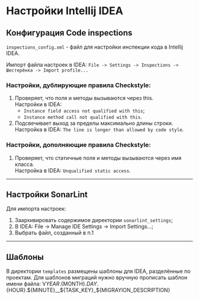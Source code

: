 # Настройки Intellij IDEA #

## Конфигурация Code inspections ##

`inspections_config.xml` - файл для настройки инспекции кода в Intellij IDEA.

Импорт файла настроек в IDEA: `File -> Settings -> Inspections -> Шестерёнка -> Import profile...`

### Настройки, дублирующие правила Checkstyle:

1. Проверяет, что поля и методы вызываются через this.
   <br>Настройки в IDEA:
   - `Instance field access not qualified with this`;
   - `Instance method call not qualified with this`.
2. Подсвечивает выход за пределы максимально длины строки.
   <br>Настройка в IDEA: `The line is longer than allowed by code style`.

### Настройки, дополняющие правила Checkstyle:

1. Проверяет, что статичные поля и методы вызываются через имя класса.
   <br>Настройка в IDEA: `Unqualified static access`.  

---

## Настройки SonarLint ##

Для импорта настроек:
1. Заархивировать содержимое директории `sonarlint_settings`;
2. В IDEA: File -> Manage IDE Settings -> Import Settings...;
3. Выбрать файл, созданный в п.1

---

## Шаблоны ##

В директории `templates` размещены шаблоны для IDEA, разделённые по проектам.
Для шаблонов миграций нужно вручную прописать шаблон имени файла: 
V${YEAR}.${MONTH}.${DAY}.${HOUR}.${MINUTE}__${TASK_KEY}_${MIGRAYION_DESCRIPTION}
